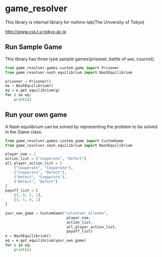 # game_resolver

This library is internal library for nishino-lab(The University of Tokyo)

http://www.css.t.u-tokyo.ac.jp

## Run Sample Game

This library has three type sample games(prisoner, battle of sex, cournot).

```python
from game_resolver.games.custom_game import Prisoner
from game_resolver.nash_equilibrium import NashEquilibrium

prisoner = Prisoner()
ne = NashEquilibrium()
eq = e.get_equilibrium(g)
for i in eq:
    print(i)
```

## Run your own game

A Nash equilibrium can be solved by representing the problem to be solved in the Game class.

```python
from game_resolver.games.custom_game import CustomGame
from game_resolver.nash_equilibrium import NashEquilibrium

player_num = 2
action_list = ["Cooperate", "Defect"]
all_player_action_list = [
    ("Cooperate", "Cooperate"),
    ("Cooperate", "Defect"),
    ("Defect", "Cooperate"),
    ("Defect", "Defect")
]
payoff_list = [
    [3, 0, 5, 1],
    [3, 5, 0, 1]
]

your_own_game = CustomGame("volunteer_dilenma",
                            player_num,
                            action_list,
                            all_player_action_list,
                            payoff_list)
e = NashEquilibrium()
eq = e.get_equilibrium(your_own_game)
for i in eq:
    print(i)
```
